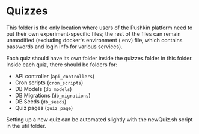 # Quizzes

This folder is the only location where users of the Pushkin platform need to put their own experiment-specific files; the rest of the files can remain unmodified (excluding docker's environment (.env) file, which contains passwords and login info for various services).

Each quiz should have its own folder inside the quizzes folder in this folder. Inside each quiz, there should be folders for:

- API controller (`api_controllers`)
- Cron scripts (`cron_scripts`)
- DB Models (`db_models`)
- DB Migrations (`db_migrations`)
- DB Seeds (`db_seeds`)
- Quiz pages (`quiz_page`)

Setting up a new quiz can be automated slightly with the newQuiz.sh script in the util folder.